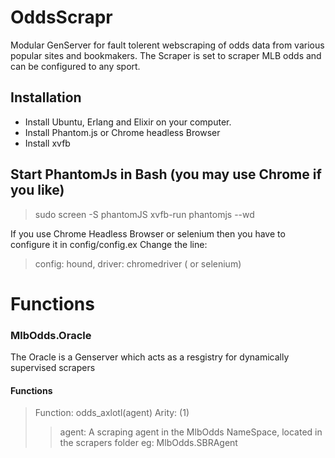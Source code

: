 # OddsScrapr
Modular GenServer for fault tolerent webscraping of odds data from various popular sites and bookmakers.
The Scraper is set to scraper MLB odds and can be configured to any sport.

## Installation
* Install Ubuntu, Erlang and Elixir on your computer.
* Install Phantom.js or Chrome headless Browser
* Install xvfb

## Start PhantomJs in Bash (you may use Chrome if you like) 
> sudo screen -S phantomJS
> <screen> xvfb-run phantomjs --wd
  
If you use Chrome Headless Browser or selenium then you have to configure it in config/config.ex
Change the line: 
> config: hound, driver: chromedriver ( or selenium)

# Functions

### MlbOdds.Oracle
The Oracle is a Genserver which acts as a resgistry for dynamically supervised scrapers

#### Functions
> Function: odds_axlotl(agent)
> Arity: (1)
>> agent:  A scraping agent in the MlbOdds NameSpace,  located in the scrapers folder
>> eg:  MlbOdds.SBRAgent
